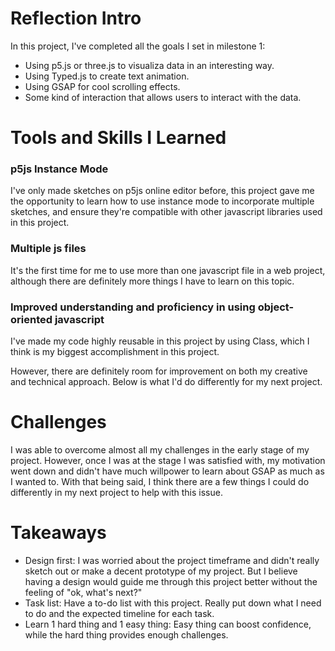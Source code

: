 # Reflection Intro
In this project, I've completed all the goals I set in milestone 1:
- Using p5.js or three.js to visualiza data in an interesting way.
- Using Typed.js to create text animation.
- Using GSAP for cool scrolling effects.
- Some kind of interaction that allows users to interact with the data.

# Tools and Skills I Learned
### p5js Instance Mode
I've only made sketches on p5js online editor before, this project gave me the opportunity to learn how to use instance mode to incorporate multiple sketches, and ensure they're compatible with other javascript libraries used in this project.

### Multiple js files
It's the first time for me to use more than one javascript file in a web project, although there are definitely more things I have to learn on this topic.

### Improved understanding and proficiency in using object-oriented javascript
I've made my code highly reusable in this project by using Class, which I think is my biggest accomplishment in this project.

However, there are definitely room for improvement on both my creative and technical approach.
Below is what I'd do differently for my next project.

# Challenges
I was able to overcome almost all my challenges in the early stage of my project. However, once I was at the stage I was satisfied with, my motivation went down and didn't have much willpower to learn about GSAP as much as I wanted to. With that being said, I think there are a few things I could do differently in my next project to help with this issue.

# Takeaways
- Design first: I was worried about the project timeframe and didn't really sketch out or make a decent prototype of my project. But I believe having a design would guide me through this project better without the feeling of "ok, what's next?"
- Task list: Have a to-do list with this project. Really put down what I need to do and the expected timeline for each task.
- Learn 1 hard thing and 1 easy thing: Easy thing can boost confidence, while the hard thing provides enough challenges.
